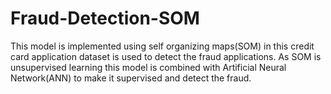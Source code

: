 # Fraud-Detection-SOM

This model is implemented using self organizing maps(SOM) in this credit card application dataset is used to detect the fraud applications. As SOM is unsupervised learning this model is combined with Artificial Neural Network(ANN) to make it supervised and detect the fraud.
